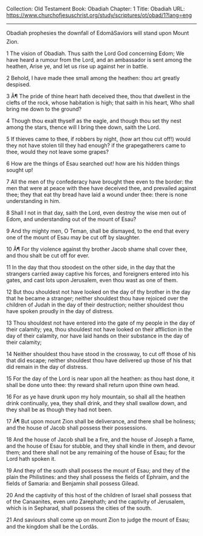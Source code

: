 Collection: Old Testament
Book: Obadiah
Chapter: 1
Title: Obadiah
URL: https://www.churchofjesuschrist.org/study/scriptures/ot/obad/1?lang=eng

---

Obadiah prophesies the downfall of EdomâSaviors will stand upon Mount Zion.

1 The vision of Obadiah. Thus saith the Lord God concerning Edom; We have heard a rumour from the Lord, and an ambassador is sent among the heathen, Arise ye, and let us rise up against her in battle.

2 Behold, I have made thee small among the heathen: thou art greatly despised.

3 Â¶ The pride of thine heart hath deceived thee, thou that dwellest in the clefts of the rock, whose habitation is high; that saith in his heart, Who shall bring me down to the ground?

4 Though thou exalt thyself as the eagle, and though thou set thy nest among the stars, thence will I bring thee down, saith the Lord.

5 If thieves came to thee, if robbers by night, (how art thou cut off!) would they not have stolen till they had enough? if the grapegatherers came to thee, would they not leave some grapes?

6 How are the things of Esau searched out! how are his hidden things sought up!

7 All the men of thy confederacy have brought thee even to the border: the men that were at peace with thee have deceived thee, and prevailed against thee; they that eat thy bread have laid a wound under thee: there is none understanding in him.

8 Shall I not in that day, saith the Lord, even destroy the wise men out of Edom, and understanding out of the mount of Esau?

9 And thy mighty men, O Teman, shall be dismayed, to the end that every one of the mount of Esau may be cut off by slaughter.

10 Â¶ For thy violence against thy brother Jacob shame shall cover thee, and thou shalt be cut off for ever.

11 In the day that thou stoodest on the other side, in the day that the strangers carried away captive his forces, and foreigners entered into his gates, and cast lots upon Jerusalem, even thou wast as one of them.

12 But thou shouldest not have looked on the day of thy brother in the day that he became a stranger; neither shouldest thou have rejoiced over the children of Judah in the day of their destruction; neither shouldest thou have spoken proudly in the day of distress.

13 Thou shouldest not have entered into the gate of my people in the day of their calamity; yea, thou shouldest not have looked on their affliction in the day of their calamity, nor have laid hands on their substance in the day of their calamity;

14 Neither shouldest thou have stood in the crossway, to cut off those of his that did escape; neither shouldest thou have delivered up those of his that did remain in the day of distress.

15 For the day of the Lord is near upon all the heathen: as thou hast done, it shall be done unto thee: thy reward shall return upon thine own head.

16 For as ye have drunk upon my holy mountain, so shall all the heathen drink continually, yea, they shall drink, and they shall swallow down, and they shall be as though they had not been.

17 Â¶ But upon mount Zion shall be deliverance, and there shall be holiness; and the house of Jacob shall possess their possessions.

18 And the house of Jacob shall be a fire, and the house of Joseph a flame, and the house of Esau for stubble, and they shall kindle in them, and devour them; and there shall not be any remaining of the house of Esau; for the Lord hath spoken it.

19 And they of the south shall possess the mount of Esau; and they of the plain the Philistines: and they shall possess the fields of Ephraim, and the fields of Samaria: and Benjamin shall possess Gilead.

20 And the captivity of this host of the children of Israel shall possess that of the Canaanites, even unto Zarephath; and the captivity of Jerusalem, which is in Sepharad, shall possess the cities of the south.

21 And saviours shall come up on mount Zion to judge the mount of Esau; and the kingdom shall be the Lordâs.
